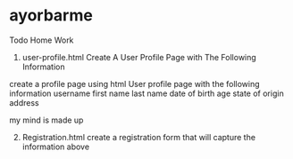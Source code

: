 # ayorbarme

Todo Home Work

1. user-profile.html
Create A User Profile Page with The Following Information 

create a profile page using html
User profile page with the following information 
username
first name
last name
date of birth 
age 
state of origin
address

my mind is made up

2. Registration.html
create a registration form that will capture the information above
